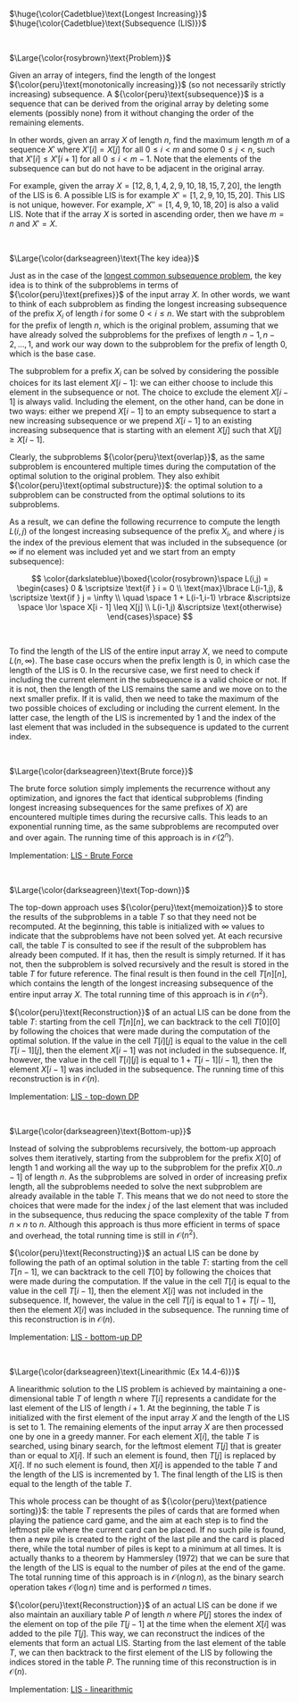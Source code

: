 $\huge{\color{Cadetblue}\text{Longest Increasing}}$  
$\huge{\color{Cadetblue}\text{Subsequence (LIS)}}$

<br />

$\Large{\color{rosybrown}\text{Problem}}$

Given an array of integers, find the length of the longest ${\color{peru}\text{monotonically increasing}}$ (so not necessarily strictly increasing) subsequence. A ${\color{peru}\text{subsequence}}$ is a sequence that can be derived from the original array by deleting some elements (possibly none) from it without changing the order of the remaining elements.  

In other words, given an array $X$ of length $n$, find the maximum length $m$ of a sequence $X'$ where $X'[i] = X[j]$ for all $0 \leq i < m$ and some $0 \leq j < n$, such that $X'[i] \leq X'[i+1]$ for all $0 \leq i < m-1$. Note that the elements of the subsequence can but do not have to be adjacent in the original array.  

For example, given the array $X = [12, 8, 1, 4, 2, 9, 10, 18, 15, 7, 20]$, the length of the LIS is $6$. A possible LIS is for example $X' = [1, 2, 9, 10, 15, 20]$. This LIS is not unique, however. For example, $X'' = [1, 4, 9, 10, 18, 20]$ is also a valid LIS. Note that if the array $X$ is sorted in ascending order, then we have $m = n$ and $X' = X$.  

<br />

$\Large{\color{darkseagreen}\text{The key idea}}$

Just as in the case of the [longest common subsequence problem](https://github.com/pl3onasm/CLRS/tree/main/algorithms/dynamic-programming/longest-common-sub), the key idea is to think of the subproblems in terms of ${\color{peru}\text{prefixes}}$ of the input array $X$. In other words, we want to think of each subproblem as finding the longest increasing subsequence of the prefix $X_i$ of length $i$ for some $0 < i \leq n$. We start with the subproblem for the prefix of length $n$, which is the original problem, assuming that we have already solved the subproblems for the prefixes of length $n-1, n-2, \ldots, 1$, and work our way down to the subproblem for the prefix of length $0$, which is the base case.

The subproblem for a prefix $X_i$ can be solved by considering the possible choices for its last element $X[i - 1]$: we can either choose to include this element in the subsequence or not. The choice to exclude the element $X[i - 1]$ is always valid. Including the element, on the other hand, can be done in two ways: either we prepend $X[i - 1]$ to an empty subsequence to start a new increasing subsequence or we prepend $X[i - 1]$ to an existing increasing subsequence that is starting with an element $X[j]$ such that $X[j] \geq X[i - 1]$.  

Clearly, the subproblems ${\color{peru}\text{overlap}}$, as the same subproblem is encountered multiple times during the computation of the optimal solution to the original problem. They also exhibit ${\color{peru}\text{optimal substructure}}$: the optimal solution to a subproblem can be constructed from the optimal solutions to its subproblems.

As a result, we can define the following recurrence to compute the length $L(i,j)$ of the longest increasing subsequence of the prefix $X_i$, and where $j$ is the index of the previous element that was included in the subsequence (or $\infty$ if no element was included yet and we start from an empty subsequence):

$$
\color{darkslateblue}\boxed{\color{rosybrown}\space
L(i,j) = \begin{cases}  0 & \scriptsize \text{if } i = 0 \\
\text{max}\lbrace L(i-1,j), & \scriptsize \text{if } j = \infty \\
\quad \space 1 + L(i-1,i-1) \rbrace &\scriptsize \space  \lor \space X[i - 1] \leq X[j] \\
L(i-1,j) &\scriptsize \text{otherwise}
\end{cases}\space}
$$

<br />

To find the length of the LIS of the entire input array $X$, we need to compute $L(n,\infty)$. The base case occurs when the prefix length is $0$, in which case the length of the LIS is $0$. In the recursive case, we first need to check if including the current element in the subsequence is a valid choice or not. If it is not, then the length of the LIS remains the same and we move on to the next smaller prefix. If it is valid, then we need to take the maximum of the two possible choices of excluding or including the current element. In the latter case, the length of the LIS is incremented by $1$ and the index of the last element that was included in the subsequence is updated to the current index.

<br />

$\Large{\color{darkseagreen}\text{Brute force}}$

The brute force solution simply implements the recurrence without any optimization, and ignores the fact that identical subproblems (finding longest increasing subsequences for the same prefixes of $X$) are encountered multiple times during the recursive calls. This leads to an exponential running time, as the same subproblems are recomputed over and over again. The running time of this approach is in $\mathcal{O}(2^n)$.

Implementation: [LIS - Brute Force](https://github.com/pl3onasm/Algorithms/blob/main/algorithms/dynamic-programming/longest-increasing-sub/lis-1.c)

<br />

$\Large{\color{darkseagreen}\text{Top-down}}$

The top-down approach uses ${\color{peru}\text{memoization}}$ to store the results of the subproblems in a table $T$ so that they need not be recomputed. At the beginning, this table is initialized with $\infty$ values to indicate that the subproblems have not been solved yet. At each recursive call, the table $T$ is consulted to see if the result of the subproblem has already been computed. If it has, then the result is simply returned. If it has not, then the subproblem is solved recursively and the result is stored in the table $T$ for future reference. The final result is then found in the cell $T[n][n]$, which contains the length of the longest increasing subsequence of the entire input array $X$. The total running time of this approach is in $\mathcal{O}(n^2)$.

${\color{peru}\text{Reconstruction}}$ of an actual LIS can be done from the table $T$: starting from the cell $T[n][n]$, we can backtrack to the cell $T[0][0]$ by following the choices that were made during the computation of the optimal solution. If the value in the cell $T[i][j]$ is equal to the value in the cell $T[i-1][j]$, then the element $X[i-1]$ was not included in the subsequence. If, however, the value in the cell $T[i][j]$ is equal to $1 + T[i-1][i-1]$, then the element $X[i-1]$ was included in the subsequence. The running time of this reconstruction is in $\mathcal{O}(n)$.

Implementation: [LIS - top-down DP](https://github.com/pl3onasm/Algorithms/blob/main/algorithms/dynamic-programming/longest-increasing-sub/lis-2.c)

<br />

$\Large{\color{darkseagreen}\text{Bottom-up}}$

Instead of solving the subproblems recursively, the bottom-up approach solves them iteratively, starting from the subproblem for the prefix $X[0]$ of length $1$ and working all the way up to the subproblem for the prefix $X[0..n-1]$ of length $n$. As the subproblems are solved in order of increasing prefix length, all the subproblems needed to solve the next subproblem are already available in the table $T$. This means that we do not need to store the choices that were made for the index $j$ of the last element that was included in the subsequence, thus reducing the space complexity of the table $T$ from $n \times n$ to $n$. Although this approach is thus more efficient in terms of space and overhead, the total running time is still in $\mathcal{O}(n^2)$.

${\color{peru}\text{Reconstructing}}$ an actual LIS can be done by following the path of an optimal solution in the table $T$: starting from the cell $T[n-1]$, we can backtrack to the cell $T[0]$ by following the choices that were made during the computation. If the value in the cell $T[i]$ is equal to the value in the cell $T[i-1]$, then the element $X[i]$ was not included in the subsequence. If, however, the value in the cell $T[i]$ is equal to $1 + T[i-1]$, then the element $X[i]$ was included in the subsequence. The running time of this reconstruction is in $\mathcal{O}(n)$.

Implementation: [LIS - bottom-up DP](https://github.com/pl3onasm/Algorithms/blob/main/algorithms/dynamic-programming/longest-increasing-sub/lis-3.c)

<br />

$\Large{\color{darkseagreen}\text{Linearithmic (Ex 14.4-6)}}$

A linearithmic solution to the LIS problem is achieved by maintaining a one-dimensional table $T$ of length $n$ where $T[i]$ represents a candidate for the last element of the LIS of length $i+1$. At the beginning, the table $T$ is initialized with the first element of the input array $X$ and the length of the LIS is set to $1$. The remaining elements of the input array $X$ are then processed one by one in a greedy manner. For each element $X[i]$, the table $T$ is searched, using binary search, for the leftmost element $T[j]$ that is greater than or equal to $X[i]$. If such an element is found, then $T[j]$ is replaced by $X[i]$. If no such element is found, then $X[i]$ is appended to the table $T$ and the length of the LIS is incremented by $1$. The final length of the LIS is then equal to the length of the table $T$.

This whole process can be thought of as ${\color{peru}\text{patience sorting}}$: the table $T$ represents the piles of cards that are formed when playing the patience card game, and the aim at each step is to find the leftmost pile where the current card can be placed. If no such pile is found, then a new pile is created to the right of the last pile and the card is placed there, while the total number of piles is kept to a minimum at all times. It is actually thanks to a theorem by Hammersley (1972) that we can be sure that the length of the LIS is equal to the number of piles at the end of the game. The total running time of this approach is in $\mathcal{O}(n \log n)$, as the binary search operation takes $\mathcal{O}(\log n)$ time and is performed $n$ times.

${\color{peru}\text{Reconstruction}}$ of an actual LIS can be done if we also maintain an auxiliary table $P$ of length $n$ where $P[j]$ stores the index of the element on top of the pile $T[j-1]$ at the time when the element $X[i]$ was added to the pile $T[j]$. This way, we can reconstruct the indices of the elements that form an actual LIS. Starting from the last element of the table $T$, we can then backtrack to the first element of the LIS by following the indices stored in the table $P$. The running time of this reconstruction is in $\mathcal{O}(n)$.

Implementation: [LIS - linearithmic](https://github.com/pl3onasm/Algorithms/blob/main/algorithms/dynamic-programming/longest-increasing-sub/lis-4.c)
